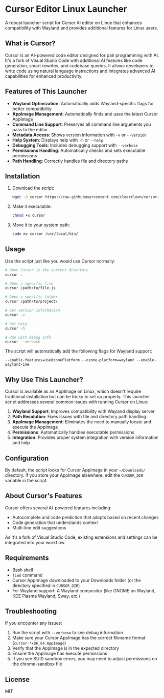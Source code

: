 # Cursor Editor Linux Launcher

A robust launcher script for Cursor AI editor on Linux that enhances compatibility with Wayland and provides additional features for Linux users.

## What is Cursor?

Cursor is an AI-powered code editor designed for pair programming with AI. It's a fork of Visual Studio Code with additional AI features like code generation, smart rewrites, and codebase queries. It allows developers to write code using natural language instructions and integrates advanced AI capabilities for enhanced productivity.

## Features of This Launcher

- **Wayland Optimization**: Automatically adds Wayland-specific flags for better compatibility
- **AppImage Management**: Automatically finds and uses the latest Cursor AppImage
- **Command Line Support**: Preserves all command line arguments you pass to the editor
- **Metadata Access**: Shows version information with `-v` or `--version`
- **Help System**: Displays help with `-h` or `--help`
- **Debugging Tools**: Includes debugging support with `--verbose`
- **Permissions Handling**: Automatically checks and sets executable permissions
- **Path Handling**: Correctly handles file and directory paths

## Installation

1. Download the script:
   ```bash
   wget -O cursor https://raw.githubusercontent.com/clearclown/cursor-editor-in-Linux/main/cursor
   ```

2. Make it executable:
   ```bash
   chmod +x cursor
   ```

3. Move it to your system path:
   ```bash
   sudo mv cursor /usr/local/bin/
   ```

## Usage

Use the script just like you would use Cursor normally:

```bash
# Open Cursor in the current directory
cursor .

# Open a specific file
cursor /path/to/file.js

# Open a specific folder
cursor /path/to/project/

# Get version information
cursor -v

# Get help
cursor -h

# Run with debug info
cursor --verbose
```

The script will automatically add the following flags for Wayland support:
```
--enable-features=UseOzonePlatform --ozone-platform=wayland --enable-wayland-ime
```

## Why Use This Launcher?

Cursor is available as an AppImage on Linux, which doesn't require traditional installation but can be tricky to set up properly. This launcher script addresses several common issues with running Cursor on Linux:

1. **Wayland Support**: Improves compatibility with Wayland display server
2. **Path Resolution**: Fixes issues with file and directory path handling
3. **AppImage Management**: Eliminates the need to manually locate and execute the AppImage
4. **Permissions**: Automatically handles executable permissions
5. **Integration**: Provides proper system integration with version information and help

## Configuration

By default, the script looks for Cursor AppImage in your `~/Downloads/` directory. If you store your AppImage elsewhere, edit the `CURSOR_DIR` variable in the script.

## About Cursor's Features

Cursor offers several AI-powered features including:
- Autocomplete and code prediction that adapts based on recent changes
- Code generation that understands context
- Multi-line edit suggestions

As it's a fork of Visual Studio Code, existing extensions and settings can be integrated into your workflow.

## Requirements

- Bash shell
- `find` command
- Cursor AppImage downloaded to your Downloads folder (or the directory specified in `CURSOR_DIR`)
- For Wayland support: A Wayland compositor (like GNOME on Wayland, KDE Plasma Wayland, Sway, etc.)

## Troubleshooting

If you encounter any issues:

1. Run the script with `--verbose` to see debug information
2. Make sure your Cursor AppImage has the correct filename format (`cursor-*x86_64.AppImage`)
3. Verify that the AppImage is in the expected directory
4. Ensure the AppImage has execute permissions
5. If you see SUID sandbox errors, you may need to adjust permissions on the chrome-sandbox file

## License

MIT
